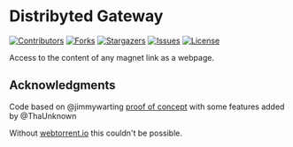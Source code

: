 # Distribyted Gateway

[![Contributors][contributors-shield]][contributors-url]
[![Forks][forks-shield]][forks-url]
[![Stargazers][stars-shield]][stars-url]
[![Issues][issues-shield]][issues-url]
[![License][license-shield]][license-url]

Access to the content of any magnet link as a webpage.

## Acknowledgments

Code based on @jimmywarting [proof of concept](https://github.com/jimmywarting/webtorrent-server-browser) with some features added by @ThaUnknown

Without [webtorrent.io](https://webtorrent.io) this couldn't be possible.

[contributors-shield]: https://img.shields.io/github/contributors/distribyted/gate.svg?style=flat-square
[contributors-url]: https://github.com/distribyted/gate/graphs/contributors
[forks-shield]: https://img.shields.io/github/forks/distribyted/gate.svg?style=flat-square
[forks-url]: https://github.com/distribyted/gate/network/members
[stars-shield]: https://img.shields.io/github/stars/distribyted/gate.svg?style=flat-square
[stars-url]: https://github.com/distribyted/gate/stargazers
[issues-shield]: https://img.shields.io/github/issues/distribyted/gate.svg?style=flat-square
[issues-url]: https://github.com/distribyted/gate/issues
[license-shield]: https://img.shields.io/github/license/distribyted/gate.svg?style=flat-square
[license-url]: https://github.com/distribyted/gate/blob/master/LICENSE
